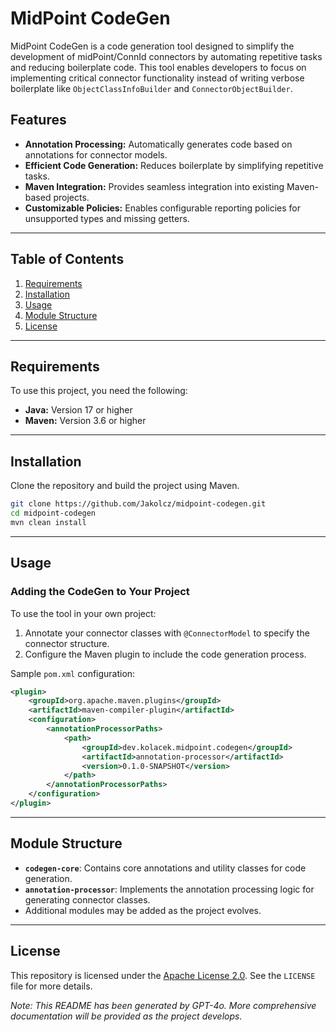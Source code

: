 # MidPoint CodeGen

MidPoint CodeGen is a code generation tool designed to simplify the development of midPoint/ConnId connectors by automating repetitive tasks and reducing boilerplate code. This tool enables developers to focus on implementing critical connector functionality instead of writing verbose boilerplate like `ObjectClassInfoBuilder` and `ConnectorObjectBuilder`.

## Features
- **Annotation Processing:** Automatically generates code based on annotations for connector models.
- **Efficient Code Generation:** Reduces boilerplate by simplifying repetitive tasks.
- **Maven Integration:** Provides seamless integration into existing Maven-based projects.
- **Customizable Policies:** Enables configurable reporting policies for unsupported types and missing getters.

---

## Table of Contents
1. [Requirements](#requirements)
2. [Installation](#installation)
3. [Usage](#usage)
4. [Module Structure](#module-structure)
5. [License](#license)

---

## Requirements
To use this project, you need the following:
- **Java:** Version 17 or higher
- **Maven:** Version 3.6 or higher

---

## Installation
Clone the repository and build the project using Maven.

```bash
git clone https://github.com/Jakolcz/midpoint-codegen.git
cd midpoint-codegen
mvn clean install
```

---

## Usage
### Adding the CodeGen to Your Project
To use the tool in your own project:
1. Annotate your connector classes with `@ConnectorModel` to specify the connector structure.
2. Configure the Maven plugin to include the code generation process.

Sample `pom.xml` configuration:
```xml
<plugin>
    <groupId>org.apache.maven.plugins</groupId>
    <artifactId>maven-compiler-plugin</artifactId>
    <configuration>
        <annotationProcessorPaths>
            <path>
                <groupId>dev.kolacek.midpoint.codegen</groupId>
                <artifactId>annotation-processor</artifactId>
                <version>0.1.0-SNAPSHOT</version>
            </path>
        </annotationProcessorPaths>
    </configuration>
</plugin>
```

---

## Module Structure
- **`codegen-core`**: Contains core annotations and utility classes for code generation.
- **`annotation-processor`**: Implements the annotation processing logic for generating connector classes.
- Additional modules may be added as the project evolves.

---

## License
This repository is licensed under the [Apache License 2.0](LICENSE). See the `LICENSE` file for more details.

*Note: This README has been generated by GPT-4o. More comprehensive documentation will be provided as the project develops.*